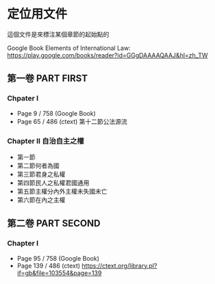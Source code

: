 # 定位用文件


這個文件是來標注某個章節的起始點的

Google Book Elements of International Law: https://play.google.com/books/reader?id=GGgDAAAAQAAJ&hl=zh_TW

## 第一卷 PART FIRST

### Chpater I
* Page 9 / 758 (Google Book)
* Page 65 / 486 (ctext)
第十二節公法源流

### Chapter II 自治自主之權
* 第一節 
* 第二節何者為國
* 第三節君身之私權
* 第四節民人之私權君國通用
* 第五節主權分內外主權未失國未亡 
* 第六節在內之主權








## 第二卷 PART SECOND

### Chapter I
* Page 95 / 758 (Google Book)
* Page 139 / 486 (ctext)
https://ctext.org/library.pl?if=gb&file=103554&page=139
